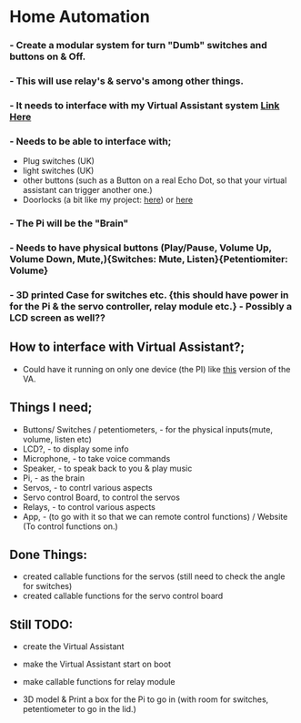# Home Automation
### - Create a modular system for turn **"Dumb"** switches and buttons on & Off.
### - This will use relay's & servo's among other things.
### - It needs to interface with my Virtual Assistant system [Link Here](https://github.com/TechyYodaCoder/Virtual_Assistant_Modular)
### - Needs to be able to interface with;
- Plug switches (UK)
- light switches (UK)
- other buttons (such as a Button on a real Echo Dot, so that your virtual assistant can trigger another one.)
- Doorlocks (a bit like my project: [here](https://github.com/TechyYodaCoder/Doorlock)) or [here](https://www.thingiverse.com/thing:1596180)


### - The Pi will be the **"Brain"**
### - Needs to have physical buttons (Play/Pause, Volume Up, Volume Down, Mute,){Switches: Mute, Listen}{Petentiomiter: Volume}
### - 3D printed Case for switches etc. {this should have power in for the Pi & the servo controller, relay module etc.} - Possibly a LCD screen as well??


## How to interface with Virtual Assistant?;
- Could have it running on only one device (the PI) like [this](https://github.com/TechyYodaCoder/Virtual_Assistant_Computer_Only) version of the VA.


## Things I need;
- Buttons/ Switches / petentiometers, - for the physical inputs(mute, volume, listen etc)
- LCD?, - to display some info
- Microphone, - to take voice commands
- Speaker, - to speak back to you & play music
- Pi, - as the brain
- Servos, - to contrl various aspects
- Servo control Board, to control the servos
- Relays, - to control various aspects
- App, - (to go with it so that we can remote control functions) / Website (To control functions on.)


## Done Things:
- created callable functions for the servos (still need to check the angle for switches)
- created callable functions for the servo control board


## Still TODO:
- create the Virtual Assistant
- make the Virtual Assistant start on boot

- make callable functions for relay module

- 3D model & Print a box for the Pi to go in (with room for switches, petentiometer to go in the lid.)
